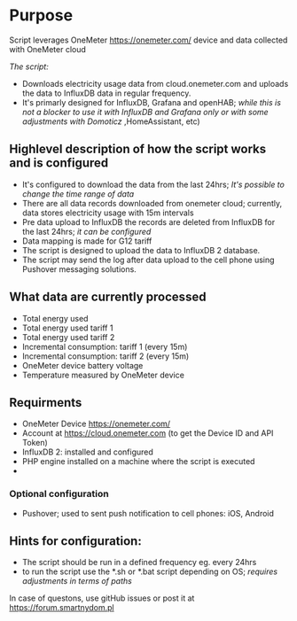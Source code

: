 # Purpose
Script leverages OneMeter https://onemeter.com/ device and data collected with OneMeter cloud

*The script:*
- Downloads electricity usage data from cloud.onemeter.com and uploads the data to InfluxDB data in regular frequency.
- It's primarly designed for InfluxDB, Grafana and openHAB; *while this is not a blocker to use it with InfluxDB and Grafana only or with some adjustments with Domoticz*
,HomeAssistant, etc)


## Highlevel description of how the script works and is configured

- It's configured to download the data from the last 24hrs; *It's possible to change the time range of data*
- There are all data records downloaded from onemeter cloud; currently, data stores electricity usage with 15m intervals
- Pre data upload to InfluxDB the records are deleted from InfluxDB for the last 24hrs; *it can be configured*
- Data mapping is made for G12 tariff
- The script is designed to upload the data to InfluxDB 2 database.
- The script may send the log after data upload to the cell phone using Pushover messaging solutions.

## What data are currently processed
- Total energy used
- Total energy used tariff 1
- Total energy used tariff 2
- Incremental consumption: tariff 1 (every 15m)
- Incremental consumption: tariff 2 (every 15m)
- OneMeter device battery voltage
- Temperature measured by OneMeter device

## Requirments

- OneMeter Device https://onemeter.com/
- Account at https://cloud.onemeter.com (to get the Device ID and API Token)
- InfluxDB 2: installed and configured
- PHP engine installed on a machine where the script is executed 
- 


### Optional configuration

- Pushover; used to sent push notification to cell phones: iOS, Android

## Hints for configuration:

- The script should be run in a defined frequency eg. every 24hrs
- to run the script use the *.sh or *.bat script depending on OS; *requires adjustments in terms of paths*

In case of questons, use gitHub issues or post it at https://forum.smartnydom.pl